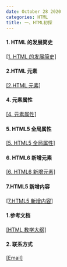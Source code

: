 ```yaml
---
date: October 28 2020
categories: HTML
title: 一、HTML初探
---
```


#### 1. HTML 的发展简史

[[1. HTML 的发展简史]](https://web-oyster.github.io/2020/10/28/HTML/HTML%20Tags/%E4%B8%80%E3%80%81HTML%E5%88%9D%E6%8E%A2/1.HTML%E5%8F%91%E5%B1%95%E7%AE%80%E5%8F%B2/)

#### 2.HTML 元素

[[2.HTML 元素]](https://web-oyster.github.io/2020/10/28/HTML/HTML%20Tags/%E4%B8%80%E3%80%81HTML%E5%88%9D%E6%8E%A2/2.HTML%E5%85%83%E7%B4%A0/)

#### 4. 元素属性

[[4. 元素属性]](https://web-oyster.github.io/2020/10/28/HTML/HTML%20Tags/%E4%B8%80%E3%80%81HTML%E5%88%9D%E6%8E%A2/4.%20%E5%85%83%E7%B4%A0%E5%B1%9E%E6%80%A7/)

#### 5. HTML5 全局属性

[[5. HTML5 全局属性]](https://web-oyster.github.io/2020/10/28/HTML/HTML%20Tags/%E4%B8%80%E3%80%81HTML%E5%88%9D%E6%8E%A2/5.%20HTML5%20%E5%85%A8%E5%B1%80%E5%B1%9E%E6%80%A7/)

#### 6. HTML6 新增元素

[[6. HTML6 新增元素]]()

#### 7.HTML5 新增内容

[[7.HTML5 新增内容]](https://web-oyster.github.io/2020/10/28/HTML/HTML%20Tags/%E4%B8%80%E3%80%81HTML%E5%88%9D%E6%8E%A2/3.HTML5%20%E6%96%B0%E5%A2%9E%E5%86%85%E5%AE%B9/)

#### 1.参考文档

[[HTML 教学大纲]](https://web-oyster.github.io/2020/10/28/HTML/Tutorial/HTML%E6%95%99%E5%AD%A6%E5%A4%A7%E7%BA%B2/)

#### 2. 联系方式

[[Email]](yuanmin8888@outlook.com)
